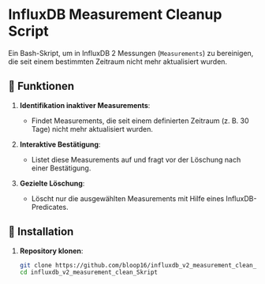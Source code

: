 # InfluxDB Measurement Cleanup Script

Ein Bash-Skript, um in InfluxDB 2 Messungen (`Measurements`) zu bereinigen, die seit einem bestimmten Zeitraum nicht mehr aktualisiert wurden.

## 📜 Funktionen

1. **Identifikation inaktiver Measurements**:
   - Findet Measurements, die seit einem definierten Zeitraum (z. B. 30 Tage) nicht mehr aktualisiert wurden.
   
2. **Interaktive Bestätigung**:
   - Listet diese Measurements auf und fragt vor der Löschung nach einer Bestätigung.

3. **Gezielte Löschung**:
   - Löscht nur die ausgewählten Measurements mit Hilfe eines InfluxDB-Predicates.

## 🚀 Installation

1. **Repository klonen**:
   ```bash
   git clone https://github.com/bloop16/influxdb_v2_measurement_clean_Skript.git
   cd influxdb_v2_measurement_clean_Skript
